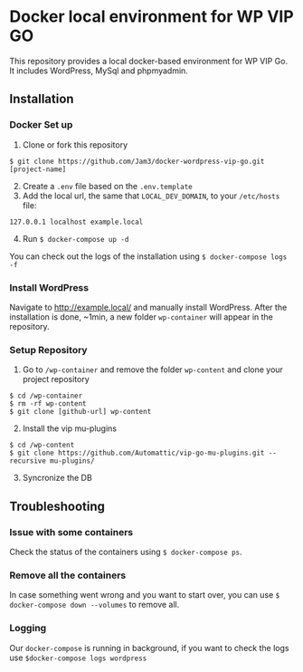 # Docker local environment for WP VIP GO

This repository provides a local docker-based environment for WP VIP Go. It includes WordPress, MySql and phpmyadmin.

## Installation

### Docker Set up

1. Clone or fork this repository

```
$ git clone https://github.com/Jam3/docker-wordpress-vip-go.git [project-name]
```

2. Create a `.env` file based on the `.env.template`
3. Add the local url, the same that `LOCAL_DEV_DOMAIN`, to your `/etc/hosts` file:

```
127.0.0.1 localhost example.local
```

4. Run `$ docker-compose up -d`

You can check out the logs of the installation using `$ docker-compose logs -f`

### Install WordPress

Navigate to http://example.local/ and manually install WordPress. After the installation is done, ~1min, a new folder `wp-container` will appear in the repository.

### Setup Repository

1. Go to `/wp-container` and remove the folder `wp-content` and clone your project repository

```
$ cd /wp-container
$ rm -rf wp-content
$ git clone [github-url] wp-content
```

2. Install the vip mu-plugins

```
$ cd /wp-content
$ git clone https://github.com/Automattic/vip-go-mu-plugins.git --recursive mu-plugins/
```

3. Syncronize the DB

## Troubleshooting

### Issue with some containers
Check the status of the containers using `$ docker-compose ps`.

### Remove all the containers
In case something went wrong and you want to start over, you can use `$ docker-compose down --volumes` to remove all.

### Logging
Our `docker-compose` is running in background, if you want to check the logs use `$docker-compose logs wordpress`

